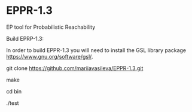 # EPPR-1.3

EP tool for Probabilistic Reachability

Build EPRP-1.3: 

In order to build EPPR-1.3 you will need to install the GSL library package https://www.gnu.org/software/gsl/.

git clone https://github.com/mariiavasileva/EPPR-1.3.git

make

cd bin

./test
